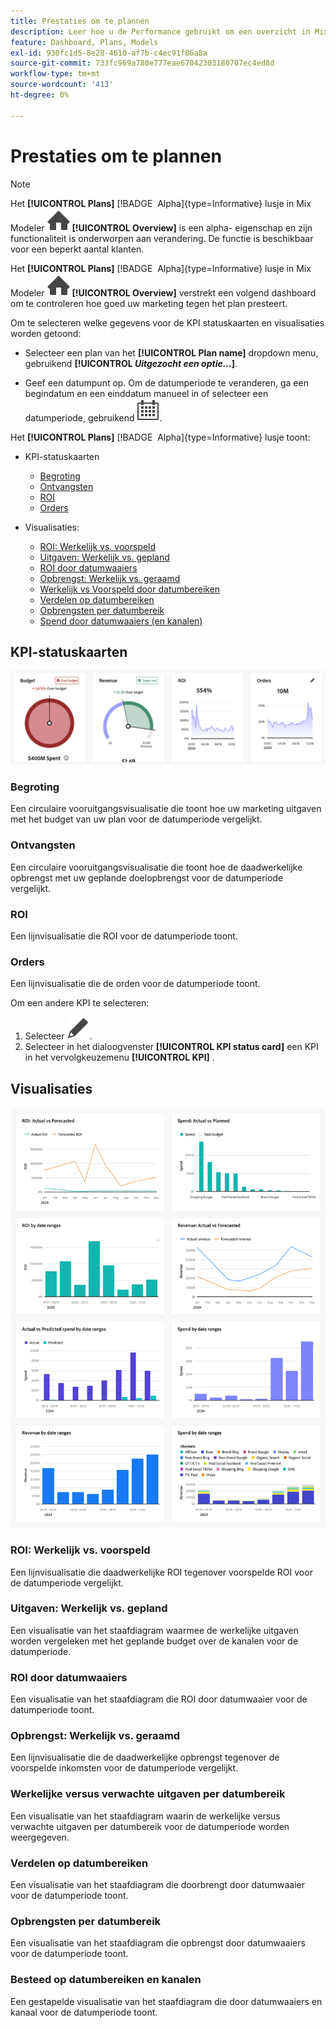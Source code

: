```yaml
---
title: Prestaties om te plannen
description: Leer hoe u de Performance gebruikt om een overzicht in Mix Modeler te plannen.
feature: Dashboard, Plans, Models
exl-id: 930fc1d5-8e28-4610-af7b-c4ec91f86a8a
source-git-commit: 733fc969a780e777eae67042303180707ec4ed8d
workflow-type: tm+mt
source-wordcount: '413'
ht-degree: 0%

---
```


# Prestaties om te plannen

>[!NOTE]
>
>Het **[!UICONTROL Plans]** [!BADGE &#x200B; Alpha &#x200B;]{type=Informative} lusje in Mix Modeler ![&#x200B; Huis &#x200B;](/help/assets/icons/Home.svg) **[!UICONTROL Overview]** is een alpha- eigenschap en zijn functionaliteit is onderworpen aan verandering. De functie is beschikbaar voor een beperkt aantal klanten.




Het **[!UICONTROL Plans]** [!BADGE &#x200B; Alpha &#x200B;]{type=Informative} lusje in Mix Modeler ![&#x200B; Huis &#x200B;](/help/assets/icons/Home.svg) **[!UICONTROL Overview]** verstrekt een volgend dashboard om te controleren hoe goed uw marketing tegen het plan presteert.

Om te selecteren welke gegevens voor de KPI statuskaarten en visualisaties worden getoond:

* Selecteer een plan van het **[!UICONTROL Plan name]** dropdown menu, gebruikend **[!UICONTROL _Uitgezocht een optie..._]**.

* Geef een datumpunt op. Om de datumperiode te veranderen, ga een begindatum en een einddatum manueel in of selecteer een datumperiode, gebruikend ![&#x200B; Kalender &#x200B;](/help/assets/icons/Calendar.svg).

Het **[!UICONTROL Plans]** [!BADGE &#x200B; Alpha &#x200B;]{type=Informative} lusje toont:

* KPI-statuskaarten

   * [Begroting](#budget)
   * [Ontvangsten](#revenue)
   * [ROI](#roi)
   * [Orders](#orders)

* Visualisaties:
   * [ROI: Werkelijk vs. voorspeld](#roi-actual-vs-forecasted)
   * [Uitgaven: Werkelijk vs. gepland](#spend-actual-vs-planned)
   * [ROI door datumwaaiers](#roi-by-date-ranges)
   * [Opbrengst: Werkelijk vs. geraamd](#revenue-actual-vs-forecasted)
   * [Werkelijk vs Voorspeld door datumbereiken](#actual-vs-predicted-spend-by-date-ranges)
   * [Verdelen op datumbereiken](#spend-by-date-ranges)
   * [Opbrengsten per datumbereik](#revenue-by-date-ranges)
   * [Spend door datumwaaiers (en kanalen)](#spend-by-date-ranges-and-channels)

## KPI-statuskaarten

![&#x200B; KPI statuskaarten &#x200B;](../assets/performance-to-plan-kpi-cards.png)


### Begroting

Een circulaire vooruitgangsvisualisatie die toont hoe uw marketing uitgaven met het budget van uw plan voor de datumperiode vergelijkt.

### Ontvangsten

Een circulaire vooruitgangsvisualisatie die toont hoe de daadwerkelijke opbrengst met uw geplande doelopbrengst voor de datumperiode vergelijkt.


### ROI

Een lijnvisualisatie die ROI voor de datumperiode toont.


### Orders

Een lijnvisualisatie die de orden voor de datumperiode toont.

Om een andere KPI te selecteren:

1. Selecteer ![&#x200B; uitgeven &#x200B;](/help/assets/icons/Edit.svg).
1. Selecteer in het dialoogvenster **[!UICONTROL KPI status card]** een KPI in het vervolgkeuzemenu **[!UICONTROL KPI]** .


## Visualisaties

![&#x200B; Visualisatie &#x200B;](../assets/performance-to-plan-visualizations.png)

### ROI: Werkelijk vs. voorspeld

Een lijnvisualisatie die daadwerkelijke ROI tegenover voorspelde ROI voor de datumperiode vergelijkt.


### Uitgaven: Werkelijk vs. gepland

Een visualisatie van het staafdiagram waarmee de werkelijke uitgaven worden vergeleken met het geplande budget over de kanalen voor de datumperiode.

### ROI door datumwaaiers

Een visualisatie van het staafdiagram die ROI door datumwaaier voor de datumperiode toont.


### Opbrengst: Werkelijk vs. geraamd

Een lijnvisualisatie die de daadwerkelijke opbrengst tegenover de voorspelde inkomsten voor de datumperiode vergelijkt.


### Werkelijke versus verwachte uitgaven per datumbereik

Een visualisatie van het staafdiagram waarin de werkelijke versus verwachte uitgaven per datumbereik voor de datumperiode worden weergegeven.


### Verdelen op datumbereiken

Een visualisatie van het staafdiagram die doorbrengt door datumwaaier voor de datumperiode toont.


### Opbrengsten per datumbereik

Een visualisatie van het staafdiagram die opbrengst door datumwaaiers voor de datumperiode toont.


### Besteed op datumbereiken en kanalen

Een gestapelde visualisatie van het staafdiagram die door datumwaaiers en kanaal voor de datumperiode toont.
